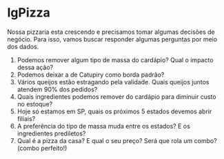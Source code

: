 # IgPizza

Nossa pizzaria esta crescendo e precisamos tomar algumas decisões de negócio.
Para isso, vamos buscar responder algumas perguntas por meio dos dados.

1. Podemos remover algum tipo de massa do cardápio? Qual o impacto dessa ação?
2. Podemos deixar a de Catupiry como borda padrão?
3. Vários queijos estão estragando pela validade. Quais queijos juntos atendem 90% dos pedidos?
4. Quais ingredientes podemos remover do cardápio para diminuir custo no estoque?
5. Hoje só estamos em SP, quais os próximos 5 estados devemos abrir filiais?
6. A preferência do tipo de massa muda entre os estados? E os ingredientes prediletos?
7. Qual é a pizza da casa? E qual o seu preço? Será que rola um combo? (combo perfeito!)
